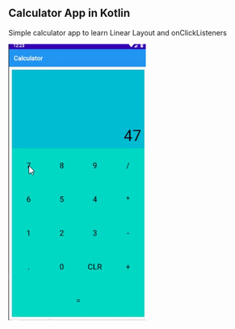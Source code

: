 ## Calculator App in Kotlin
Simple calculator app to learn Linear Layout and onClickListeners

![alt text](assets/screen.gif)